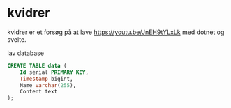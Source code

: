 # kvidrer
kvidrer er et forsøg på at lave https://youtu.be/JnEH9tYLxLk med dotnet og svelte.

lav database
```sql
CREATE TABLE data (
	Id serial PRIMARY KEY,
	Timestamp bigint,
	Name varchar(255),
	Content text
);
```
